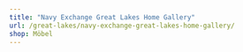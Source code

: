 ```yaml
---
title: "Navy Exchange Great Lakes Home Gallery"
url: /great-lakes/navy-exchange-great-lakes-home-gallery/
shop: Möbel
---
```


